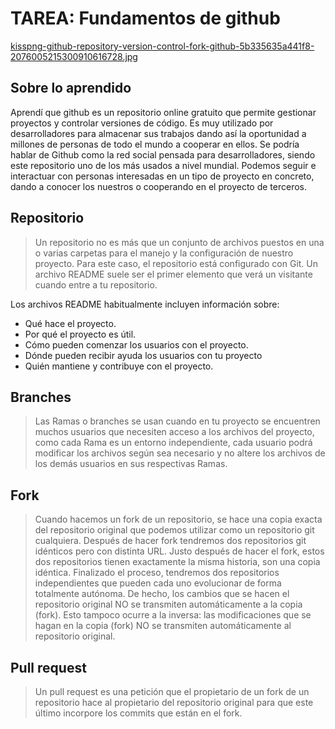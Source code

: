 # TAREA: Fundamentos de github

[kisspng-github-repository-version-control-fork-github-5b335635a441f8-2076005215300910616728.jpg](https://postimg.cc/F1M3507z)

##  Sobre lo aprendido

Aprendí que github es un repositorio online gratuito que permite gestionar proyectos y controlar versiones de código. Es muy utilizado por desarrolladores para almacenar sus trabajos dando así la oportunidad a millones de personas de todo el mundo a cooperar en ellos.
Se podría hablar de Github como la red social pensada para desarrolladores, siendo este repositorio uno de los más usados a nivel mundial.
Podemos seguir e interactuar con personas interesadas en un tipo de proyecto en concreto, dando a conocer los nuestros o cooperando en el proyecto de terceros.
## Repositorio
> Un repositorio no es más que un conjunto de archivos puestos en una o varias carpetas para el manejo y la configuración de nuestro proyecto. Para este caso, el repositorio está configurado con Git.
Un archivo README suele ser el primer elemento que verá un visitante cuando entre a tu repositorio. 

Los archivos README habitualmente incluyen información sobre:
- Qué hace el proyecto.
- Por qué el proyecto es útil.
- Cómo pueden comenzar los usuarios con el proyecto.
- Dónde pueden recibir ayuda los usuarios con tu proyecto
- Quién mantiene y contribuye con el proyecto.

## Branches
> Las Ramas o branches se usan cuando en tu proyecto se encuentren muchos usuarios que necesiten acceso a los archivos del proyecto, como cada Rama es un entorno independiente, cada usuario podrá modificar los archivos según sea necesario y no altere los archivos de los demás usuarios en sus respectivas Ramas.

## Fork
> Cuando hacemos un fork de un repositorio, se hace una copia exacta del repositorio original que podemos utilizar como un repositorio git cualquiera. Después de hacer fork tendremos dos repositorios git idénticos pero con distinta URL. Justo después de hacer el fork, estos dos repositorios tienen exactamente la misma historia, son una copia idéntica. Finalizado el proceso, tendremos dos repositorios independientes que pueden cada uno evolucionar de forma totalmente autónoma. De hecho, los cambios que se hacen el repositorio original NO se transmiten automáticamente a la copia (fork). Esto tampoco ocurre a la inversa: las modificaciones que se hagan en la copia (fork) NO se transmiten automáticamente al repositorio original.

## Pull request
> Un pull request es una petición que el propietario de un fork de un repositorio hace al propietario del repositorio original para que este último incorpore los commits que están en el fork.
